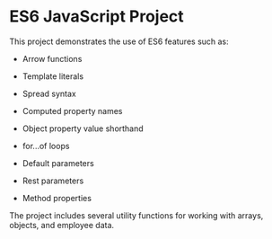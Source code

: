 # ES6 JavaScript Project
This project demonstrates the use of ES6 features such as:

- Arrow functions

- Template literals

- Spread syntax

- Computed property names

- Object property value shorthand

- for...of loops

- Default parameters

- Rest parameters

- Method properties

The project includes several utility functions for working with arrays, objects, and employee data.


